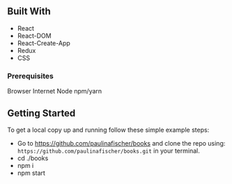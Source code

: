 

## Built With


- React
- React-DOM
- React-Create-App
- Redux
- CSS



### Prerequisites

Browser
Internet
Node
npm/yarn

## Getting Started

To get a local copy up and running follow these simple example steps:

- Go to https://github.com/paulinafischer/books and clone the repo using: <br>
`https://github.com/paulinafischer/books.git` in your terminal.
- cd ./books
- npm i
- npm start

